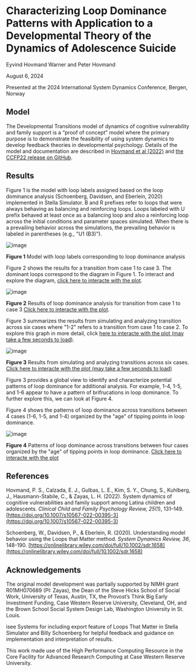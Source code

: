 # Characterizing Loop Dominance Patterns with Application to a Developmental Theory of the Dynamics of Adolescence Suicide

Eyvind Hovmand Warner and Peter Hovmand

August 6, 2024

Presented at the 2024 International System Dynamics Conference, Bergen, Norway

## Model
The Developmental Transitions model of dynamics of cognitive vulnerability and family support is a “proof of concept” model where the primary purpose is to demonstrate the feasibility of using system dynamics to develop feedback theories in developmental psychology. Details of the model and documentation are described in [Hovmand et al (2022)](https://doi.org/10.1007/s10567-022-00395-3) and [the CCFP22 release on GitHub](https://github.com/CBSDLab/Developmental_Transitions/tree/CCFP22).

## Results

Figure 1 is the model with loop labels assigned based on the loop dominance analysis (Schoenberg, Davidsen, and Eberlein, 2020) implemented in Stella Simulator. B and R prefixes refer to loops that were always behaving as balancing and reinforcing loops. Loops labeled with U prefix behaved at least once as a balancing loop and also a reinforcing loop across the initial conditions and parameter spaces simulated. When there is a prevailing behavior across the simulations, the prevailing behavior is labeled in parentheses (e.g., "U1 (B3)").  

![image](https://github.com/user-attachments/assets/8e0ed502-67f4-46b1-8a4f-ace437dfc5b2)

**Figure 1** Model with loop labels corresponding to loop dominance analysis

Figure 2 shows the results for a transition from case 1 to case 3. The dominant loops correspond to the diagram in Figure 1. To interact and explore the diagram, [click here to interacte with the plot](https://tinyurl.com/5n7ewd2w). 

![image](https://github.com/user-attachments/assets/74ea33cb-1405-48a1-9e0f-bc0355d39f2a)

**Figure 2** Results of loop dominance analysis for transition from case 1 to case 3 [Click here to interacte with the plot](https://cbsdlab.github.io/ISDC2024-loop-dominance-patterns/Results/p3.html).

Figure 3 summarizes the results from simulating and analyzing transition across six cases where "1-2" refers to a transition from case 1 to case 2. To explore this graph in more detail, click [here to interacte with the plot (may take a few seconds to load)](https://tinyurl.com/5n7ewd2w). 

![image](https://github.com/user-attachments/assets/c495405b-3ff6-4588-bf03-d766a6eb9a97)

**Figure 3** Results from simulating and analyzing transitions across six cases. [Click here to interacte with the plot (may take a few seconds to load)](https://tinyurl.com/5n7ewd2w)

Figure 3 provides a global view to identify and characterize potential patterns of loop dominance for additional analysis. For example, 1-4, 1-5, and 1-6 appear to have a pattern of brifrucations in loop dominance. To further explore this, we can look at Figure 4.

Figure 4 shows the patterns of loop dominance across transitions between 4 cases (1-6, 1-5, and 1-4) organized by the "age" of tipping points in loop dominance. 

![image](https://github.com/user-attachments/assets/1b28d16f-0bf7-4a3d-aaa6-51680abc7317)

**Figure 4** Patterns of loop dominance across transitions between four cases organized by the "age" of tipping points in loop dominance. [Click here to interacte with the plot](https://cbsdlab.github.io/ISDC2024-loop-dominance-patterns/Results/p2.html)

## References 
Hovmand, P. S., Calzada, E. J., Gulbas, L. E., Kim, S. Y., Chung, S., Kuhlberg, J., Hausmann-Stabile, C., & Zayas, L. H. (2022). System dynamics of cognitive vulnerabilities and family support among Latina children and adolescents. *Clinical Child and Family Psychology Review, 25*(1), 131–149. [https://doi.org/10.1007/s10567-022-00395-3](https://doi.org/10.1007/s10567-022-00395-3)

Schoenberg, W., Davidsen, P., & Eberlein, R. (2020). Understanding model behavior using the Loops that Matter method. *System Dynamics Review, 36*, 148-190. [https://onlinelibrary.wiley.com/doi/full/10.1002/sdr.1658](https://onlinelibrary.wiley.com/doi/full/10.1002/sdr.1658)

## Acknowledgements
The original model development was partially supported by NIMH grant R01MH070689 (PI: Zayas), the Dean of the Steve Hicks School of Social Work, University of Texas, Austin, TX, the Provost’s Think Big Early Investment Funding, Case Western Reserve University, Cleveland, OH, and the Brown School Social System Design Lab, Washington University in St. Louis.

isee Systems for including export feature of Loops That Matter in Stella Simulator and Billy Schoenberg for helpful feedback and guidance on implementation and interpretation of results. 

This work made use of the High Performance Computing Resource in the Core Facility for Advanced Research Computing at Case Western Reserve University.



